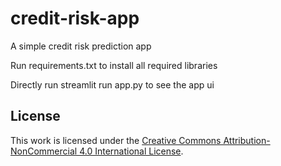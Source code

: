 # credit-risk-app
A simple credit risk prediction app

Run requirements.txt to install all required libraries

Directly run streamlit run app.py to see the app ui

## License

This work is licensed under the [Creative Commons Attribution-NonCommercial 4.0 International License](https://creativecommons.org/licenses/by-nc/4.0/).

